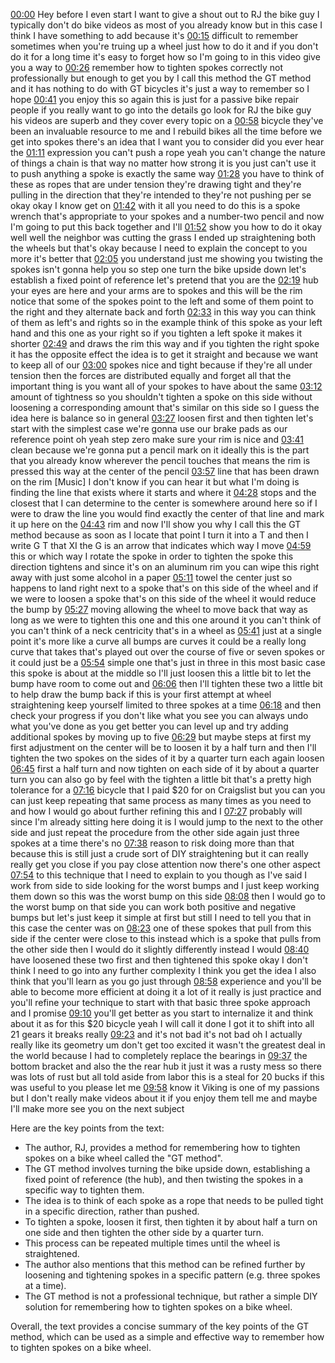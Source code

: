 
[00:00](https://www.youtube.com/watch?v=zcwVsxnF6pc&t=379s&t=0) Hey before I even start I want to give a shout out to RJ the bike guy I typically don't do bike videos as most of you already know but in this case I think I have something to add because it's 
[00:15](https://www.youtube.com/watch?v=zcwVsxnF6pc&t=379s&t=15) difficult to remember sometimes when you're truing up a wheel just how to do it and if you don't do it for a long time it's easy to forget how so I'm going to in this video give you a way to 
[00:26](https://www.youtube.com/watch?v=zcwVsxnF6pc&t=379s&t=26) remember how to tighten spokes correctly not professionally but enough to get you by I call this method the GT method and it has nothing to do with GT bicycles it's just a way to remember so I hope 
[00:41](https://www.youtube.com/watch?v=zcwVsxnF6pc&t=379s&t=41) you enjoy this so again this is just for a passive bike repair people if you really want to go into the details go look for RJ the bike guy his videos are superb and they cover every topic on a 
[00:58](https://www.youtube.com/watch?v=zcwVsxnF6pc&t=379s&t=58) bicycle they've been an invaluable resource to me and I rebuild bikes all the time before we get into spokes there's an idea that I want you to consider did you ever hear the 
[01:11](https://www.youtube.com/watch?v=zcwVsxnF6pc&t=379s&t=71) expression you can't push a rope yeah you can't change the nature of things a chain is that way no matter how strong it is you just can't use it to push anything a spoke is exactly the same way 
[01:28](https://www.youtube.com/watch?v=zcwVsxnF6pc&t=379s&t=88) you have to think of these as ropes that are under tension they're drawing tight and they're pulling in the direction that they're intended to they're not pushing per se okay okay I know get on 
[01:42](https://www.youtube.com/watch?v=zcwVsxnF6pc&t=379s&t=102) with it all you need to do this is a spoke wrench that's appropriate to your spokes and a number-two pencil and now I'm going to put this back together and I'll 
[01:52](https://www.youtube.com/watch?v=zcwVsxnF6pc&t=379s&t=112) show you how to do it okay well well the neighbor was cutting the grass I ended up straightening both the wheels but that's okay because I need to explain the concept to you more it's better that 
[02:05](https://www.youtube.com/watch?v=zcwVsxnF6pc&t=379s&t=125) you understand just me showing you twisting the spokes isn't gonna help you so step one turn the bike upside down let's establish a fixed point of reference let's pretend that you are the 
[02:19](https://www.youtube.com/watch?v=zcwVsxnF6pc&t=379s&t=139) hub your eyes are here and your arms are to spokes and this will be the rim notice that some of the spokes point to the left and some of them point to the right and they alternate back and forth 
[02:33](https://www.youtube.com/watch?v=zcwVsxnF6pc&t=379s&t=153) in this way you can think of them as left's and rights so in the example think of this spoke as your left hand and this one as your right so if you tighten a left spoke it makes it shorter 
[02:49](https://www.youtube.com/watch?v=zcwVsxnF6pc&t=379s&t=169) and draws the rim this way and if you tighten the right spoke it has the opposite effect the idea is to get it straight and because we want to keep all of our 
[03:00](https://www.youtube.com/watch?v=zcwVsxnF6pc&t=379s&t=180) spokes nice and tight because if they're all under tension then the forces are distributed equally and forget all that the important thing is you want all of your spokes to have about the same 
[03:12](https://www.youtube.com/watch?v=zcwVsxnF6pc&t=379s&t=192) amount of tightness so you shouldn't tighten a spoke on this side without loosening a corresponding amount that's similar on this side so I guess the idea here is balance so in general 
[03:27](https://www.youtube.com/watch?v=zcwVsxnF6pc&t=379s&t=207) loosen first and then tighten let's start with the simplest case we're gonna use our brake pads as our reference point oh yeah step zero make sure your rim is nice and 
[03:41](https://www.youtube.com/watch?v=zcwVsxnF6pc&t=379s&t=221) clean because we're gonna put a pencil mark on it ideally this is the part that you already know wherever the pencil touches that means the rim is pressed this way at the center of the pencil 
[03:57](https://www.youtube.com/watch?v=zcwVsxnF6pc&t=379s&t=237) line that has been drawn on the rim [Music] I don't know if you can hear it but what I'm doing is finding the line that exists where it starts and where it 
[04:28](https://www.youtube.com/watch?v=zcwVsxnF6pc&t=379s&t=268) stops and the closest that I can determine to the center is somewhere around here so if I were to draw the line you would find exactly the center of that line and mark it up here on the 
[04:43](https://www.youtube.com/watch?v=zcwVsxnF6pc&t=379s&t=283) rim and now I'll show you why I call this the GT method because as soon as I locate that point I turn it into a T and then I write G T that XI the G is an arrow that indicates which way I move 
[04:59](https://www.youtube.com/watch?v=zcwVsxnF6pc&t=379s&t=299) this or which way I rotate the spoke in order to tighten the spoke this direction tightens and since it's on an aluminum rim you can wipe this right away with just some alcohol in a paper 
[05:11](https://www.youtube.com/watch?v=zcwVsxnF6pc&t=379s&t=311) towel the center just so happens to land right next to a spoke that's on this side of the wheel and if we were to loosen a spoke that's on this side of the wheel it would reduce the bump by 
[05:27](https://www.youtube.com/watch?v=zcwVsxnF6pc&t=379s&t=327) moving allowing the wheel to move back that way as long as we were to tighten this one and this one around it you can't think of you can't think of a neck centricity that's in a wheel as 
[05:41](https://www.youtube.com/watch?v=zcwVsxnF6pc&t=379s&t=341) just at a single point it's more like a curve all bumps are curves it could be a really long curve that takes that's played out over the course of five or seven spokes or it could just be a 
[05:54](https://www.youtube.com/watch?v=zcwVsxnF6pc&t=379s&t=354) simple one that's just in three in this most basic case this spoke is about at the middle so I'll just loosen this a little bit to let the bump have room to come out and 
[06:06](https://www.youtube.com/watch?v=zcwVsxnF6pc&t=379s&t=366) then I'll tighten these two a little bit to help draw the bump back if this is your first attempt at wheel straightening keep yourself limited to three spokes at a time 
[06:18](https://www.youtube.com/watch?v=zcwVsxnF6pc&t=379s&t=378) and then check your progress if you don't like what you see you can always undo what you've done as you get better you can level up and try adding additional spokes by moving up to five 
[06:29](https://www.youtube.com/watch?v=zcwVsxnF6pc&t=379s&t=389) but maybe steps at first my first adjustment on the center will be to loosen it by a half turn and then I'll tighten the two spokes on the sides of it by a quarter turn each again loosen 
[06:45](https://www.youtube.com/watch?v=zcwVsxnF6pc&t=379s&t=405) first a half turn and now tighten on each side of it by about a quarter turn you can also go by feel with the tighten a little bit that's a pretty high tolerance for a 
[07:16](https://www.youtube.com/watch?v=zcwVsxnF6pc&t=379s&t=436) bicycle that I paid $20 for on Craigslist but you can you can just keep repeating that same process as many times as you need to and how I would go about further refining this and I 
[07:27](https://www.youtube.com/watch?v=zcwVsxnF6pc&t=379s&t=447) probably will since I'm already sitting here doing it is I would jump to the next to the other side and just repeat the procedure from the other side again just three spokes at a time there's no 
[07:38](https://www.youtube.com/watch?v=zcwVsxnF6pc&t=379s&t=458) reason to risk doing more than that because this is still just a crude sort of DIY straightening but it can really really get you close if you pay close attention now there's one other aspect 
[07:54](https://www.youtube.com/watch?v=zcwVsxnF6pc&t=379s&t=474) to this technique that I need to explain to you though as I've said I work from side to side looking for the worst bumps and I just keep working them down so this was the worst bump on this side 
[08:08](https://www.youtube.com/watch?v=zcwVsxnF6pc&t=379s&t=488) then I would go to the worst bump on that side you can work both positive and negative bumps but let's just keep it simple at first but still I need to tell you that in this case the center was on 
[08:23](https://www.youtube.com/watch?v=zcwVsxnF6pc&t=379s&t=503) one of these spokes that pull from this side if the center were close to this instead which is a spoke that pulls from the other side then I would do it slightly differently instead I would 
[08:40](https://www.youtube.com/watch?v=zcwVsxnF6pc&t=379s&t=520) have loosened these two first and then tightened this spoke okay I don't think I need to go into any further complexity I think you get the idea I also think that you'll learn as you go just through 
[08:58](https://www.youtube.com/watch?v=zcwVsxnF6pc&t=379s&t=538) experience and you'll be able to become more efficient at doing it a lot of it really is just practice and you'll refine your technique to start with that basic three spoke approach and I promise 
[09:10](https://www.youtube.com/watch?v=zcwVsxnF6pc&t=379s&t=550) you'll get better as you start to internalize it and think about it as for this $20 bicycle yeah I will call it done I got it to shift into all 21 gears it breaks really 
[09:23](https://www.youtube.com/watch?v=zcwVsxnF6pc&t=379s&t=563) and it's not bad it's not bad oh I actually really like its geometry um don't get too excited it wasn't the greatest deal in the world because I had to completely replace the bearings in 
[09:37](https://www.youtube.com/watch?v=zcwVsxnF6pc&t=379s&t=577) the bottom bracket and also the the rear hub it just it was a rusty mess so there was lots of rust but all told aside from labor this is a steal for 20 bucks if this was useful to you please let me 
[09:58](https://www.youtube.com/watch?v=zcwVsxnF6pc&t=379s&t=598) know it Viking is one of my passions but I don't really make videos about it if you enjoy them tell me and maybe I'll make more see you on the next subject 

Here are the key points from the text:

* The author, RJ, provides a method for remembering how to tighten spokes on a bike wheel called the "GT method".
* The GT method involves turning the bike upside down, establishing a fixed point of reference (the hub), and then twisting the spokes in a specific way to tighten them.
* The idea is to think of each spoke as a rope that needs to be pulled tight in a specific direction, rather than pushed.
* To tighten a spoke, loosen it first, then tighten it by about half a turn on one side and then tighten the other side by a quarter turn.
* This process can be repeated multiple times until the wheel is straightened.
* The author also mentions that this method can be refined further by loosening and tightening spokes in a specific pattern (e.g. three spokes at a time).
* The GT method is not a professional technique, but rather a simple DIY solution for remembering how to tighten spokes on a bike wheel.

Overall, the text provides a concise summary of the key points of the GT method, which can be used as a simple and effective way to remember how to tighten spokes on a bike wheel.
